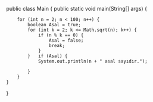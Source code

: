 public class Main {
    public static void main(String[] args) {

      
        for (int n = 2; n < 100; n++) {
            boolean Asal = true;
            for (int k = 2; k <= Math.sqrt(n); k++) { 
                if (n % k == 0) {
                    Asal = false;
                    break;
                }
            }   if (Asal) {
                System.out.println(n + " asal sayıdır.");

            }
        }
    }
}
